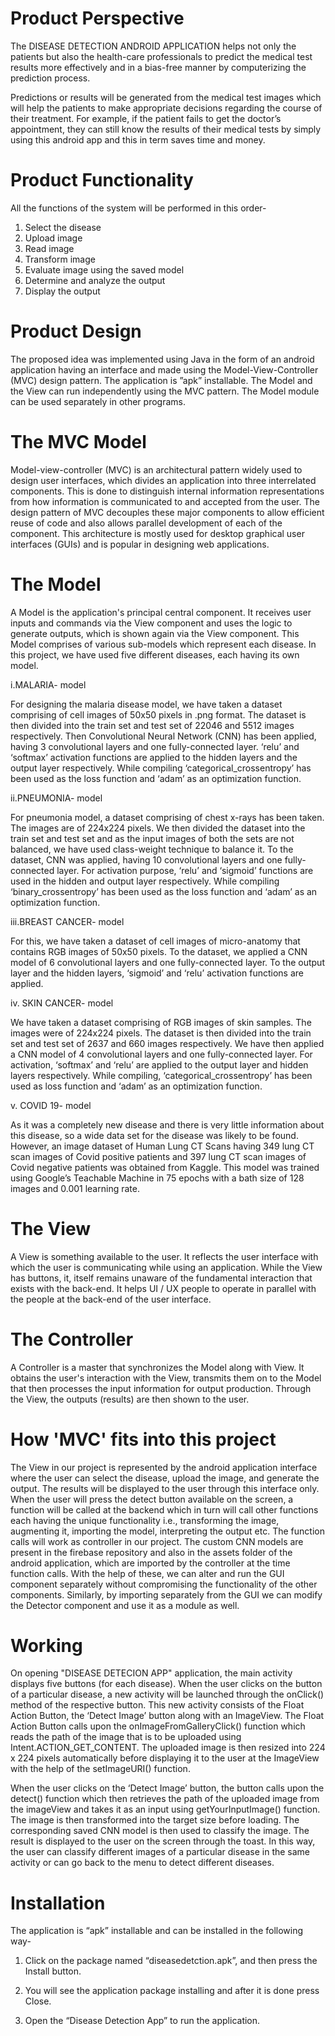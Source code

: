 # Product Perspective

The DISEASE DETECTION ANDROID APPLICATION helps not only the patients but also the health-care professionals to predict the medical test results more effectively and in a bias-free manner by computerizing the prediction process.

Predictions or results will be generated from the medical test images which will help the patients to make appropriate decisions regarding the course of their treatment. For example, if the patient fails to get the doctor’s appointment, they can still know the results of their medical tests by simply using this android app and this in term saves time and money.

# Product Functionality


All the functions of the system will be performed in this order-

1. Select the disease
2. Upload image
3. Read image
4. Transform image
5. Evaluate image using the saved model
6. Determine and analyze the output
7. Display the output

# Product Design

The proposed idea was implemented using Java in the form of an android application having an interface and made using the Model-View-Controller (MVC) design pattern. The application is ”apk” installable. The Model and the View can run independently using the MVC pattern. The Model module can be used separately in other programs.


# The MVC Model

Model-view-controller (MVC) is an architectural pattern widely used to design user interfaces, which divides an application into three interrelated components. This is done to distinguish internal information representations from how information is communicated to and accepted from the user. The design pattern of MVC decouples these major components to allow efficient reuse of code and also allows parallel development of each of the component. This architecture is mostly used for desktop graphical user interfaces (GUIs) and is popular in designing web applications.


# The Model

A Model is the application's principal central component. It receives user inputs and commands via the View component and uses the logic to generate outputs, which is shown again via the View component. This Model comprises of various sub-models which represent each disease. In this project, we have used five different diseases, each having its own model.


i.MALARIA- model

For designing the malaria disease model, we have taken a dataset comprising of cell images of 50x50 pixels in .png format. The dataset is then divided into the train set and test set of 22046 and 5512 images respectively. Then Convolutional Neural Network (CNN) has been applied, having 3 convolutional layers and one fully-connected layer. ‘relu’ and ‘softmax’ activation functions are applied to the hidden layers and the output layer respectively. While compiling ‘categorical_crossentropy’ has been used as the loss function and ‘adam’ as an optimization function.

ii.PNEUMONIA- model

For pneumonia model, a dataset comprising of chest x-rays has been taken. The images are of 224x224 pixels. We then divided the dataset into the train set and test set and as the input images of both the sets are not balanced, we have used class-weight technique to balance it. To the dataset, CNN was applied, having 10 convolutional layers and one fully-connected layer. For activation purpose, ‘relu’ and ‘sigmoid’ functions are used in the hidden and output layer respectively. While compiling ‘binary_crossentropy’ has been used as the loss function and ‘adam’  as an optimization function.

iii.BREAST CANCER- model

For this, we have taken a dataset of cell images of micro-anatomy that contains RGB images of 50x50 pixels. To the dataset, we applied a CNN model of 6 convolutional layers and one fully-connected layer. To the output layer and the hidden layers, ‘sigmoid’ and ‘relu’ activation functions are applied. 

iv.	SKIN CANCER- model

We have taken a dataset comprising of RGB images of skin samples. The images were of 224x224 pixels. The dataset is then divided into the train set and test set of 2637 and 660 images respectively. We have then applied a CNN model of 4 convolutional layers and one fully-connected layer. For activation,  ‘softmax’ and ‘relu’ are applied to the output layer and hidden layers respectively. While compiling, ‘categorical_crossentropy’ has been used as loss function and ‘adam’ as an optimization function.

v.	COVID 19- model

As it was a completely new disease and there is very little information about this disease, so a wide data set for the disease was likely to be found. However, an image dataset of Human Lung CT Scans having 349 lung CT scan images of Covid positive patients and 397 lung CT scan images of Covid negative patients was obtained from Kaggle. This model was trained using Google’s Teachable Machine in 75 epochs with a bath size of 128 images and 0.001 learning rate.

# The View

A View is something available to the user. It reflects the user interface with which the user is communicating while using an application. While the View has buttons, it, itself remains unaware of the fundamental interaction that exists with the back-end. It helps UI / UX people to operate in parallel with the people at the back-end of the user interface.

# The Controller

A Controller is a master that synchronizes the Model along with View. It obtains the user's interaction with the View, transmits them on to the Model that then processes the input information for output production. Through the View, the outputs (results) are then shown to the user.

# How 'MVC' fits into this project

The View in our project is represented by the android application interface where the user can select the disease, upload the image, and generate the output. The results will be displayed to the user through this interface only. When the user will press the detect button available on the screen, a function will be called at the backend which in turn will call other functions each having the unique functionality i.e., transforming the image, augmenting it, importing the model, interpreting the output etc. The function calls will work as controller in our project. The custom CNN models are present in the firebase repository and also in the assets folder of the android application, which are imported by the controller at the time function calls. With the help of these, we can alter and run the GUI component separately without compromising the functionality of the other components. Similarly, by importing separately from the GUI we can modify the Detector component and use it as a module as well.

# Working

On opening "DISEASE DETECION APP" application, the main activity displays five buttons (for each disease). When the user clicks on the button of a particular disease, a new activity will be launched through the onClick() method of the respective button. This new activity consists of the Float Action Button, the ‘Detect Image’ button along with an ImageView. The Float Action Button calls upon the onImageFromGalleryClick() function which reads the path of the image that is to be uploaded using Intent.ACTION_GET_CONTENT. The uploaded image is then resized into 224 x 224 pixels automatically before displaying it to the user at the ImageView with the help of the setImageURI() function. 

When the user clicks on the ‘Detect Image’ button, the button calls upon the detect() function which then retrieves the path of the uploaded image from the imageView and takes it as an input using getYourInputImage() function. The image is then transformed into the target size before loading. The corresponding saved CNN model is then used to classify the image. The result is displayed to the user on the screen through the toast. In this way, the user can classify different images of a particular disease in the same activity or can go back to the menu to detect different diseases.

# Installation

The application is “apk” installable and can be installed in the following way-

1. Click on the package named “diseasedetction.apk”, and then press the Install button.

2. You will see the application package installing and after it is done press Close.

3. Open the “Disease Detection App” to run the application.
